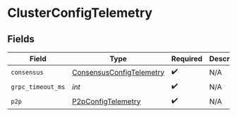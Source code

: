 # ClusterConfigTelemetry


## Fields

| Field                                                                       | Type                                                                        | Required                                                                    | Description                                                                 |
| --------------------------------------------------------------------------- | --------------------------------------------------------------------------- | --------------------------------------------------------------------------- | --------------------------------------------------------------------------- |
| `consensus`                                                                 | [ConsensusConfigTelemetry](../../models/shared/consensusconfigtelemetry.md) | :heavy_check_mark:                                                          | N/A                                                                         |
| `grpc_timeout_ms`                                                           | *int*                                                                       | :heavy_check_mark:                                                          | N/A                                                                         |
| `p2p`                                                                       | [P2pConfigTelemetry](../../models/shared/p2pconfigtelemetry.md)             | :heavy_check_mark:                                                          | N/A                                                                         |